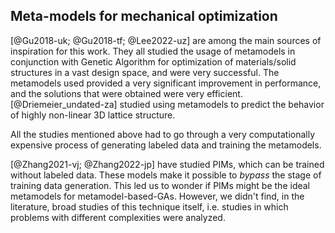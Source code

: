 ## Meta-models for mechanical optimization

[@Gu2018-uk; @Gu2018-tf; @Lee2022-uz] are among the main sources of inspiration
for this work. They all studied the usage of metamodels in conjunction with
Genetic Algorithm for optimization of materials/solid structures in a vast
design space, and were very successful. The metamodels used provided a very
significant improvement in performance, and the solutions that were obtained
were very efficient. [@Driemeier_undated-za] studied using metamodels to predict
the behavior of highly non-linear 3D lattice structure.

All the studies mentioned above had to go through a very computationally
expensive process of generating labeled data and training the metamodels.

[@Zhang2021-vj; @Zhang2022-jp] have studied PIMs, which can be trained without labeled data. These models make it possible to *bypass* the stage of training data generation. This led us to wonder if PIMs might be the ideal metamodels for metamodel-based-GAs. However, we didn't find, in the literature, broad studies of this technique itself, i.e. studies in which problems with different complexities were analyzed.